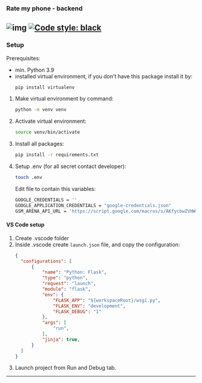 ### Rate my phone - backend
![img](https://github.com/amelinium23/rate-my-phone-backend/actions/workflows/main.yml/badge.svg)
[![Code style: black](https://img.shields.io/badge/code%20style-black-000000.svg)](https://github.com/psf/black)
---
### Setup
Prerequisites:
- min. Python 3.9
- installed virtual environment, if you don't have this package install it by:
  ```bash
  pip install virtualenv
  ```

1. Make virtual environment by command:
    ```bash
    python -m venv venv
    ```
2. Activate virtual environment:
    ```bash
    source venv/bin/activate
    ```
3. Install all packages:
    ```bash
    pip install -r requirements.txt
    ```
4. Setup .env (for all secret contact developer):
    ```bash
    touch .env
    ```
    Edit file to contain this variables:
    ```sh
    GOOGLE_CREDENTIALS = ''
    GOOGLE_APPLICATION_CREDENTIALS = "google-credentials.json"
    GSM_ARENA_API_URL = 'https://script.google.com/macros/s/AKfycbwZVHW_-CozBkuiQwX-YEBA5L6PVhMV3YDu-1KZXHThiqdQxzyRfx89uf1Lm-8dDV5J/exec'
    ```

#### VS Code setup
1. Create .vscode folder
2. Inside .vscode create `launch.json` file, and copy the configuration:
    ```json
    {
      "configurations": [
          {
              "name": "Python: Flask",
              "type": "python",
              "request": "launch",
              "module": "flask",
              "env": {
                  "FLASK_APP": "${workspaceRoot}/wsgi.py",
                  "FLASK_ENV": "development",
                  "FLASK_DEBUG": "1"
              },
              "args": [
                  "run",
              ],
              "jinja": true,
          }
      ]
    }
    ```
3. Launch project from Run and Debug tab.

---
